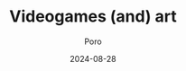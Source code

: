 ---
author: "Poro"
title: "Videogames (and) art"
date: "2024-08-28"
description: "Are videogames art? Pt. 78"
categories: [
    "videogames",
    "art",
]
---